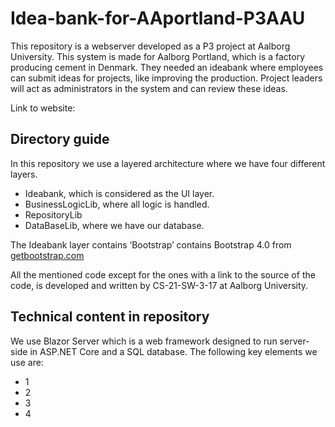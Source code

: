 # Idea-bank-for-AAportland-P3AAU
This repository is a webserver developed as a P3 project at Aalborg University. This system is made for Aalborg Portland, which is a factory producing cement in Denmark. They needed an ideabank where employees can submit ideas for projects, like improving the production. Project leaders will act as administrators in the system and can review these ideas.

Link to website: 

## Directory guide 
In this repository we use a layered architecture where we have four different layers.

* Ideabank, which is considered as the UI layer.
* BusinessLogicLib, where all logic is handled. 
* RepositoryLib
* DataBaseLib, where we have our database.

The Ideabank layer contains ‘Bootstrap’ contains Bootstrap 4.0 from [getbootstrap.com](https://getbootstrap.com/)

All the mentioned code except for the ones with a link to the source of the code, is developed and written by CS-21-SW-3-17 at Aalborg University.

## Technical content in repository
We use Blazor Server which is a web framework designed to run server-side in ASP.NET Core and a SQL database. The following key elements we use are:
* 1
* 2
* 3
* 4
